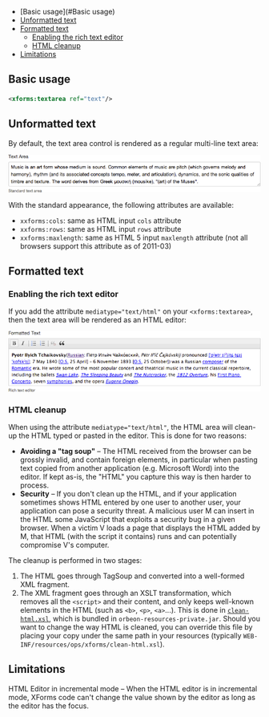 - [Basic usage](#Basic usage)
- [Unformatted text](#unformatted-text)
- [Formatted text](#formatted-text)
    - [Enabling the rich text editor](#enabling-the-rich-text-editor)
    - [HTML cleanup](#html-cleanup)
- [Limitations](#limitations)

## Basic usage

```xml
<xforms:textarea ref="text"/>
```

## Unformatted text

By default, the text area control is rendered as a regular multi-line text area:

![Multi-line text area in Orbeon Forms](images/xforms-textarea-unformatted.png)

With the standard appearance, the following attributes are available:

- `xxforms:cols`: same as HTML input `cols` attribute
- `xxforms:rows`: same as HTML input `rows` attribute
- `xxforms:maxlength`: same as HTML 5 input `maxlength` attribute (not all browsers support this attribute as of 2011-03)

## Formatted text

### Enabling the rich text editor

If you add the attribute `mediatype="text/html"` on your `<xforms:textarea>`, then the text area will be rendered as an HTML editor:

![Rich text editor in Orbeon Forms](images/xforms-textarea-formatted.png)

### HTML cleanup

When using the attribute `mediatype="text/html"`, the HTML area will clean-up the HTML typed or pasted in the editor. This is done for two reasons: 

- **Avoiding a "tag soup"** – The HTML received from the browser can be grossly invalid, and contain foreign elements, in particular when pasting text copied from another application (e.g. Microsoft Word) into the editor. If kept as-is, the "HTML" you capture this way is then harder to process.
- **Security** – If you don't clean up the HTML, and if your application sometimes shows HTML entered by one user to another user, your application can pose a security threat. A malicious user M can insert in the HTML some JavaScript that exploits a security bug in a given browser. When a victim V loads a page that displays the HTML added by M, that HTML (with the script it contains) runs and can potentially compromise V's computer.

The cleanup is performed in two stages:

1. The HTML goes through TagSoup and converted into a well-formed XML fragment.
2. The XML fragment goes through an XSLT transformation, which removes all the `<script>` and their content, and only keeps well-known elements in the HTML (such as `<b>`, `<p>`, `<a>`...). This is done in [`clean-html.xsl`](https://github.com/orbeon/orbeon-forms/blob/master/src/resources-packaged/ops/xforms/clean-html.xsl), which is bundled in `orbeon-resources-private.jar`. Should you want to change the way HTML is cleaned, you can override this file by placing your copy under the same path in your resources (typically `WEB-INF/resources/ops/xforms/clean-html.xsl`).

## Limitations

HTML Editor in incremental mode – When the HTML editor is in incremental mode, XForms code can't change the value shown by the editor as long as the editor has the focus.